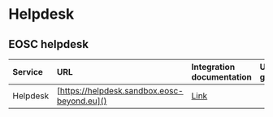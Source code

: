 # Helpdesk
## EOSC helpdesk
| Service                         |  URL                            | Integration documentation | User guides | Technology documentation | Owner  |
|:-------------------------------- |:------------------------------ |:--------------------------|:------------|:-------------------------|:-------|
| Helpdesk |  [https://helpdesk.sandbox.eosc-beyond.eu]() | [Link](https://zenodo.org/records/7308617#.Y7_Je7LMK-b) | | | KIT |

